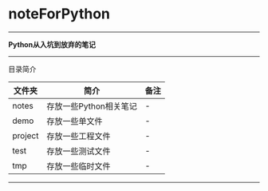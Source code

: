 # noteForPython

----------

**Python从入坑到放弃的笔记**

----------

目录简介


|文件夹|简介|备注|
|---|---|---|
|notes|存放一些Python相关笔记|-|
|demo|存放一些单文件|-|
|project|存放一些工程文件|-|
|test|存放一些测试文件|-|
|tmp|存放一些临时文件|-|

----------

